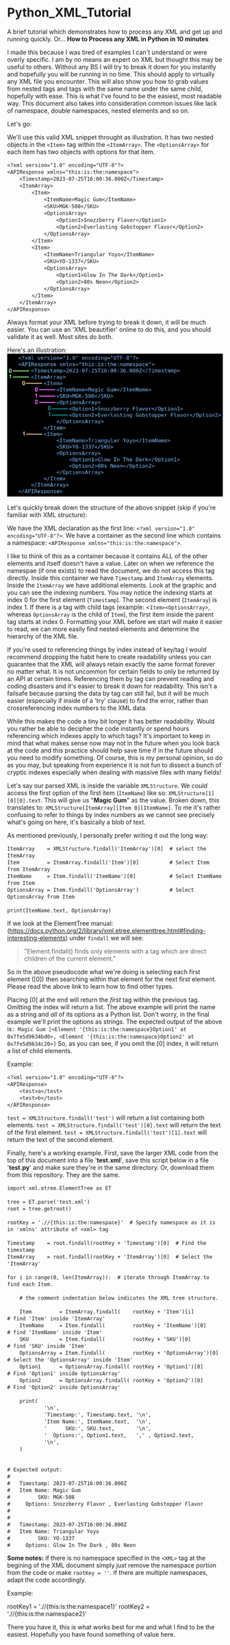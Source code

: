 # Python_XML_Tutorial
A brief tutorial which demonstrates how to process any XML and get up and running quickly.
Or...
**How to Process any XML in Python in 10 minutes**

I made this because I was tired of examples I can't understand
or were overly specific. I am by no means an expert on XML but thought this may be useful to others. Without any BS I will try to break it down for you instantly and hopefully you will be running in no time. This should apply to virtually any XML file you encounter. This will also show you how to grab values from nested tags and tags with the same name under the same child, hopefully with ease. This is what I've found to be the easiest, most readable way. This document also takes into consideration common issues like lack of namespace, double namespaces, nested elements and so on.

Let's go:

We'll use this valid XML snippet throught as illustration.
It has two nested objects in the `<Item>` tag within the `<ItemArray>`. The `<OptionsArray>` for each item has two objects with options for that item.


    <?xml version="1.0" encoding="UTF-8"?>
    <APIResponse xmlns="this:is:the:namespace">
        <Timestamp>2023-07-25T16:00:36.000Z</Timestamp>
    	<ItemArray>
    		<Item>
    			<ItemName>Magic Gum</ItemName>
    			<SKU>MGK-508</SKU>
    			<OptionsArray>
    				<Option1>Snozzberry Flavor</Option1>
    				<Option2>Everlasting Gobstopper Flavor</Option2>
    			</OptionsArray>
    		</Item>
    		<Item>
    			<ItemName>Triangular Yoyo</ItemName>
    			<SKU>YO-1337</SKU>
    			<OptionsArray>
    				<Option1>Glow In The Dark</Option1>
    				<Option2>80s Neon</Option2>
    			</OptionsArray>
    		</Item>
    	</ItemArray>
    </APIResponse>

Always format your XML before trying to break it down, it will be much easier. You can use an 'XML beautifier' online to do this, and you should validate it as well. Most sites do both.

Here's an illustration:
![XML level illustration](https://raw.githubusercontent.com/av1d/Python_XML_Tutorial/main/infographic.png)

Let's quickly break down the structure of the above snippet (skip if you're familiar with XML structure):

We have the XML declaration as the first line: `<?xml version="1.0"  encoding="UTF-8"?>`. 
We have a container as the second line which    contains a namespace: `<APIResponse xmlns="this:is:the:namespace">`.

I like to think of this as a container because it contains ALL of the other elements and itself doesn't have a value. Later on when we reference the namespae (if one exists) to read the document, we do not access this tag directly. Inside this container we have `Timestamp` and `ItemArray` elements.
Inside the `ItemArray` we have additional elements.
Look at the graphic and you can see the indexing numbers. You may notice the indexing starts at index 0 for the first
element (`Timestamp`). The second element (`ItemAray`) is index 1. 
If there is a tag with child tags (example: <`Item><OptionsArray>`, whereas `OptionsArray` is the child of `Item`), the first item inside the parent tag starts at index 0. Formatting your XML before we start will make it easier to read,
we can more easily find nested elements and determine the hierarchy of the XML file.


If you're used to referencing things by index instead of key/tag I would recommend dropping the habit here to create readability unless you can guarantee that the XML will always retain exactly the same format forever no matter what. It is not uncommon for certain fields to only be returned by an API at certain times. Referencing them by tag can prevent reading and coding disasters and it's easier to break it down for readability. This isn't a failsafe because parsing the data by tag can still fail, but it will be much easier (especially if inside of a 'try' clause) to find the error, rather than crossreferencing index numbers to the XML data. 

While this makes the code a tiny bit longer it has better readability. Would you rather be able to decipher the code instantly or spend hours referencing which indexes apply to which tags? It's important to keep in mind that what makes sense now may not in the future when you look back at the code and this practice should help save time if in the future should you need to modify something. Of course, this is my personal opinion, so do as you may, but speaking from experience it is not fun to dissect a bunch of cryptic indexes especially when dealing with massive files with many fields!

Let's say our parsed XML is inside the variable `XMLStructure`. We _could_ access the first option of the first item (`ItemName`) like so: `XMLStructure[1][0][0].text`. This will give us "**Magic Gum**" as the value. Broken down, this translates to: `XMLStructure[ItemArray][Item 0][ItemName]`. To me it's rather confusing to refer to things by index numbers as we cannot see precisely what's going on here, it's basically a blob of text.

As mentioned previously, I personally prefer writing it out the long way:

    ItemArray    = XMLStructure.findall('ItemArray')[0]  # select the ItemArray
    Item         = ItemArray.findall('Item')[0]          # Select Item from ItemArray
    ItemName     = Item.findall('ItemName')[0]           # Select ItemName from Item
    OptionsArray = Item.findall('OptionsArray')          # Select OptionsArray from Item
    
    print(ItemName.text, OptionsArray)

   
If we look at the ElementTree manual:
(https://docs.python.org/2/library/xml.etree.elementtree.html#finding-interesting-elements) under `findall` we will see:

> "Element.findall() finds only elements with a tag which are direct
> children of the current element."

So in the above pseudocode what we're doing is selecting each first element ([0]) then searching within that element for the next first element. Please read the above link to learn how to find other types.

Placing [0] at the end will return the _first_ tag within the previous tag. Omitting the index will return a list. The above example will print the name as a string and _all_ of its options as a Python list. Don't worry, in the final example we'll print the options as strings. The expected output of the above is`: Magic Gum [<Element '{this:is:the:namespace}Option1' at 0x7fe5d9634bd0>, <Element '{this:is:the:namespace}Option2' at 0x7fe5d9634c20>]`
So, as you can see, if you omit the [0] index, it will return a list of child elements.

Example:

    <?xml version="1.0" encoding="UTF-8"?>
    <APIResponse>
    	<test>a</test>
    	<test>b</test>
    </APIResponse>

`test = XMLStructure.findall('test')`  will return a list containing both <test> elements.
`test = XMLStructure.findall('test')[0].text`  will return the text of the first element.
`test = XMLStructure.findall('test')[1].text`  will return the text of the second element.


Finally, here's a working example. First, save the larger XML code from the top of this document into a file '**test.xml**',
save this script below in a file '**test.py**' and make sure they're in the same directory. Or, download them from this repository. They are the same.



    import xml.etree.ElementTree as ET
    
    tree = ET.parse('test.xml')
    root = tree.getroot()
    
    rootKey = './/{this:is:the:namespace}'  # Specify namespace as it is in 'xmlns' attribute of <xml> tag
    
    Timestamp    = root.findall(rootKey + 'Timestamp')[0]  # Find the timestamp
    ItemArray    = root.findall(rootKey + 'ItemArray')[0]  # Select the 'ItemArray'
    
    for i in range(0, len(ItemArray)):  # iterate through ItemArray to find each Item.
    
        # the comment indentation below indicates the XML tree structure.
    
        Item         = ItemArray.findall(    rootKey + 'Item')[i]           # find 'Item' inside 'ItemArray'
        ItemName     = Item.findall(         rootKey + 'ItemName')[0]           # find 'ItemName' inside 'Item'
        SKU          = Item.findall(         rootKey + 'SKU')[0]                # find 'SKU' inside 'Item'
        OptionsArray = Item.findall(         rootKey + 'OptionsArray')[0]       # Select the 'OptionsArray' inside 'Item'
        Option1      = OptionsArray.findall( rootKey + 'Option1')[0]                # Find 'Option1' inside OptionsArray'
        Option2      = OptionsArray.findall( rootKey + 'Option2')[0]                # Find 'Option2' inside OptionsArray'
    
        print(
                '\n',
                'Timestamp:', Timestamp.text, '\n',
                'Item Name:', ItemName.text,  '\n',
                '      SKU:', SKU.text,       '\n',
                '  Options:', Option1.text,   ',' , Option2.text,
                '\n',
        )
    
    
    # Expected output:
    #
    #   Timestamp: 2023-07-25T16:00:36.000Z 
    #   Item Name: Magic Gum 
    #         SKU: MGK-508 
    #     Options: Snozzberry Flavor , Everlasting Gobstopper Flavor
    #
    #
    #   Timestamp: 2023-07-25T16:00:36.000Z 
    #   Item Name: Triangular Yoyo 
    #         SKU: YO-1337 
    #     Options: Glow In The Dark , 80s Neon 


**Some notes:** if there is no namespace specified in the `<XML>` tag at the begining of the XML document
simply just remove the namespace portion from the code or make `rootKey = ''`. If there are multiple namespaces, adapt the code accordingly.

Example:

rootKey1 = './/{this:is:the:namespace1}'
rootKey2 = './/{this:is:the:namespace2}'


There you have it, this is what works best for me and what I find to be the easiest. Hopefully you have found something of value here.



